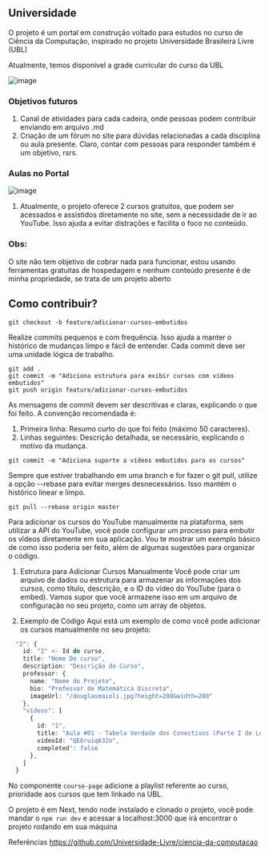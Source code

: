 ## Universidade
O projeto é um portal em construção voltado para estudos no curso de Ciência da Computação, inspirado no projeto Universidade Brasileira Livre (UBL)

Atualmente, temos disponível a grade curricular do curso da UBL

![image](https://github.com/user-attachments/assets/f668e7ed-f89c-4bfb-b7e7-5b90d9b8261f)

### Objetivos futuros
1. Canal de atividades para cada cadeira, onde pessoas podem contribuir enviando em arquivo .md
2. Criação de um fórum no site para dúvidas relacionadas a cada disciplina ou aula presente. Claro, contar com pessoas para responder também é um objetivo, rsrs.

### Aulas no Portal
![image](https://github.com/user-attachments/assets/a260f2fb-0e39-4281-8987-63b231a632e1)

1. Atualmente, o projeto oferece 2 cursos gratuitos, que podem ser acessados e assistidos diretamente no site, sem a necessidade de ir ao YouTube. Isso ajuda a evitar distrações e facilita o foco no conteúdo.

### Obs: 

O site não tem objetivo de cobrar nada para funcionar, estou usando ferramentas gratuitas de hospedagem e nenhum conteúdo presente é de minha propriedade, se trata de um projeto aberto

## Como contribuir?

```git
git checkout -b feature/adicionar-cursos-embutidos
```

Realize commits pequenos e com frequência. Isso ajuda a manter o histórico de mudanças limpo e fácil de entender. Cada commit deve ser uma unidade lógica de trabalho.

```git
git add .
git commit -m "Adiciona estrutura para exibir cursos com vídeos embutidos"
git push origin feature/adicionar-cursos-embutidos
````

As mensagens de commit devem ser descritivas e claras, explicando o que foi feito. A convenção recomendada é:
1. Primeira linha: Resumo curto do que foi feito (máximo 50 caracteres).
2. Linhas seguintes: Descrição detalhada, se necessário, explicando o motivo da mudança.

```git
git commit -m "Adiciona suporte a vídeos embutidos para os cursos"
```

Sempre que estiver trabalhando em uma branch e for fazer o git pull, utilize a opção --rebase para evitar merges desnecessários. Isso mantém o histórico linear e limpo.

```git
git pull --rebase origin master
```

Para adicionar os cursos do YouTube manualmente na plataforma, sem utilizar a API do YouTube, você pode configurar um processo para embutir os vídeos diretamente em sua aplicação. Vou te mostrar um exemplo básico de como isso poderia ser feito, além de algumas sugestões para organizar o código.

1. Estrutura para Adicionar Cursos Manualmente
Você pode criar um arquivo de dados ou estrutura para armazenar as informações dos cursos, como título, descrição, e o ID do vídeo do YouTube (para o embed). Vamos supor que você armazene isso em um arquivo de configuração no seu projeto, como um array de objetos.

2. Exemplo de Código
Aqui está um exemplo de como você pode adicionar os cursos manualmente no seu projeto:

```Typescript
  "2": {
    id: "2" <- Id do curso,
    title: "Nome Do curso",
    description: "Descrição do Curso",
    professor: {
      name: "Nome do Projeto",
      bio: "Professor de Matemática Discreta",
      imageUrl: "/douglasmaioli.jpg?height=200&width=200"
    },
    "videos": [
      {
        id: "1",
        title: "Aula #01 - Tabela Verdade dos Conectivos (Parte I de Lógica) | Fundamentos Matemáticos para Computação",
        videoId: "QE6ruiq632o",
        completed": false
      },
    ]
  }
```

No componente ```course-page``` adicione a playlist referente ao curso, prioridade aos cursos que tem linkado na UBL.


O projeto é em Next, tendo node instalado e clonado o projeto, você pode mandar o ```npm run dev``` e acessar a localhost:3000 que irá encontrar o projeto rodando em sua máquina

Referências
https://github.com/Universidade-Livre/ciencia-da-computacao
